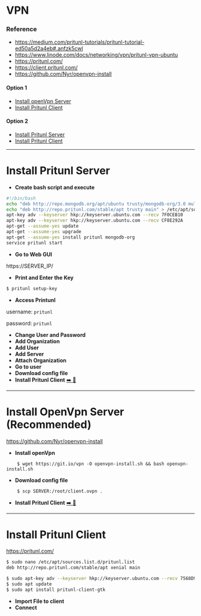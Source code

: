 # VPN

### Reference

- https://medium.com/pritunl-tutorials/pritunl-tutorial-ed50a5d2a4eb#.anfzk5cwl
- https://www.linode.com/docs/networking/vpn/pritunl-vpn-ubuntu
- https://pritunl.com/
- https://client.pritunl.com/
- https://github.com/Nyr/openvpn-install

#### Option 1

- [Install openVpn Server](#install-openVpn-server)
- [Install Pritunl Client](#install-pritunl-client)

#### Option 2

- [Install Pritunl Server](#install-pritunl-server)
- [Install Pritunl Client](#install-pritunl-client)

------

# Install Pritunl Server

- **Create bash script and execute**

```bash
#!/bin/bash
echo "deb http://repo.mongodb.org/apt/ubuntu trusty/mongodb-org/3.0 multiverse" > /etc/apt/sources.list.d/mongodb-org-3.0.list
echo "deb http://repo.pritunl.com/stable/apt trusty main" > /etc/apt/sources.list.d/pritunl.list
apt-key adv --keyserver hkp://keyserver.ubuntu.com --recv 7F0CEB10
apt-key adv --keyserver hkp://keyserver.ubuntu.com --recv CF8E292A
apt-get --assume-yes update
apt-get --assume-yes upgrade
apt-get --assume-yes install pritunl mongodb-org
service pritunl start
```

- **Go to Web GUI**

 https://SERVER_IP/

- **Print and Enter the Key**

 ```bash
 $ pritunl setup-key
 ```
- **Access Printunl**

 username: ```pritunl```

 password: ```pritunl```

- **Change User and Password**
- **Add Organization**
- **Add User**
- **Add Server**
- **Attach Organization**
- **Go to user**
- **Download config file**
- **Install Pritunl Client** [:arrow_right: :link:](#install-pritunl-client)

------


# Install OpenVpn Server (Recommended)

https://github.com/Nyr/openvpn-install

- **Install openVpn**

```
    $ wget https://git.io/vpn -O openvpn-install.sh && bash openvpn-install.sh
```

- **Download config file**

```
    $ scp SERVER:/root/client.ovpn .
```

- **Install Pritunl Client** [:arrow_right: :link:](#install-pritunl-client)

-----

# Install Pritunl Client

https://pritunl.com/

```bash
$ sudo nano /etc/apt/sources.list.d/pritunl.list
deb http://repo.pritunl.com/stable/apt xenial main

$ sudo apt-key adv --keyserver hkp://keyserver.ubuntu.com --recv 7568D9BB55FF9E5287D586017AE645C0CF8E292A
$ sudo apt update
$ sudo apt install pritunl-client-gtk
```

- **Import File to client**
- **Connect**
